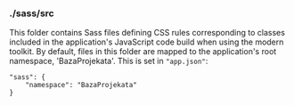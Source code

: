 ### ./sass/src

This folder contains Sass files defining CSS rules corresponding to classes
included in the application's JavaScript code build when using the modern toolkit.
By default, files in this folder are mapped to the application's root namespace, 'BazaProjekata'.
This is set in `"app.json"`:

    "sass": {
        "namespace": "BazaProjekata"
    }